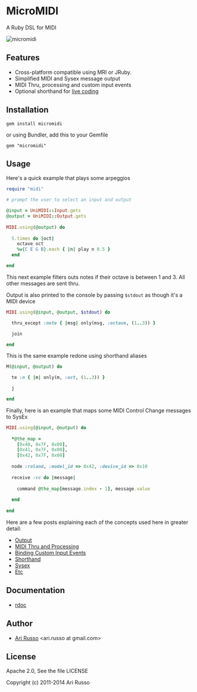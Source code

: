 # MicroMIDI

A Ruby DSL for MIDI

![micromidi](http://img855.imageshack.us/img855/9804/midi.png)

## Features
 
* Cross-platform compatible using MRI or JRuby.
* Simplified MIDI and Sysex message output
* MIDI Thru, processing and custom input events
* Optional shorthand for [live coding](http://en.wikipedia.org/wiki/Live_coding)

## Installation

`gem install micromidi`

or using Bundler, add this to your Gemfile

`gem "micromidi"`

## Usage

Here's a quick example that plays some arpeggios

```ruby
require "midi"

# prompt the user to select an input and output

@input = UniMIDI::Input.gets
@output = UniMIDI::Output.gets
  
MIDI.using(@output) do
    
  5.times do |oct|
    octave oct
    %w{C E G B}.each { |n| play n 0.5 }
  end

end
```
    
This next example filters outs notes if their octave is between 1 and 3.  All other messages are sent thru.  

Output is also printed to the console by passing `$stdout` as though it's a MIDI device

```ruby
MIDI.using(@input, @output, $stdout) do

  thru_except :note { |msg| only(msg, :octave, (1..3)) }

  join

end
```

This is the same example redone using shorthand aliases

```ruby
M(@input, @output) do

  te :n { |m| only(m, :oct, (1..3)) }

  j

end
```
  
Finally, here is an example that maps some MIDI Control Change messages to SysEx
  
```ruby
MIDI.using(@input, @output) do
  
  *@the_map =
    [0x40, 0x7F, 0x00],
    [0x41, 0x7F, 0x00],
    [0x42, 0x7F, 0x00]
  
  node :roland, :model_id => 0x42, :device_id => 0x10
  
  receive :cc do |message|
    
    command @the_map[message.index - 1], message.value
      
  end
  
end 
```

Here are a few posts explaining each of the concepts used here in greater detail:

* [Output](http://tx81z.blogspot.com/2011/08/micromidi-midi-messages-and-output.html)
* [MIDI Thru and Processing](http://tx81z.blogspot.com/2011/08/micromidi-midi-thru-and-midi-processing.html)
* [Binding Custom Input Events](http://tx81z.blogspot.com/2011/08/micromidi-custom-events.html)
* [Shorthand](http://tx81z.blogspot.com/2011/08/micromidi-shorthand.html)
* [Sysex](http://tx81z.blogspot.com/2011/09/generating-sysex-messages-with.html)
* [Etc](http://tx81z.blogspot.com/2011/09/more-micromidi-tricks.html)
 
## Documentation

* [rdoc](http://rubydoc.info/github/arirusso/micromidi)

## Author

* [Ari Russo](http://github.com/arirusso) <ari.russo at gmail.com>

## License

Apache 2.0, See the file LICENSE

Copyright (c) 2011-2014 Ari Russo